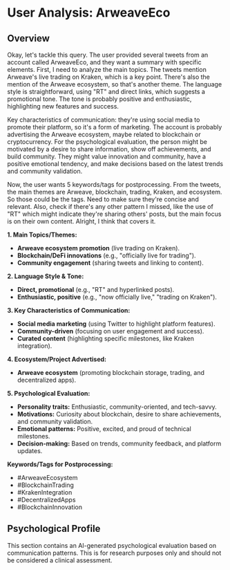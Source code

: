 # User Analysis: ArweaveEco

## Overview

<think>
Okay, let's tackle this query. The user provided several tweets from an account called ArweaveEco, and they want a summary with specific elements. First, I need to analyze the main topics. The tweets mention Arweave's live trading on Kraken, which is a key point. There's also the mention of the Arweave ecosystem, so that's another theme. The language style is straightforward, using "RT" and direct links, which suggests a promotional tone. The tone is probably positive and enthusiastic, highlighting new features and success.

Key characteristics of communication: they're using social media to promote their platform, so it's a form of marketing. The account is probably advertising the Arweave ecosystem, maybe related to blockchain or cryptocurrency. For the psychological evaluation, the person might be motivated by a desire to share information, show off achievements, and build community. They might value innovation and community, have a positive emotional tendency, and make decisions based on the latest trends and community validation.

Now, the user wants 5 keywords/tags for postprocessing. From the tweets, the main themes are Arweave, blockchain, trading, Kraken, and ecosystem. So those could be the tags. Need to make sure they're concise and relevant. Also, check if there's any other pattern I missed, like the use of "RT" which might indicate they're sharing others' posts, but the main focus is on their own content. Alright, I think that covers it.
</think>

**1. Main Topics/Themes:**  
- **Arweave ecosystem promotion** (live trading on Kraken).  
- **Blockchain/DeFi innovations** (e.g., "officially live for trading").  
- **Community engagement** (sharing tweets and linking to content).  

**2. Language Style & Tone:**  
- **Direct, promotional** (e.g., "RT" and hyperlinked posts).  
- **Enthusiastic, positive** (e.g., "now officially live," "trading on Kraken").  

**3. Key Characteristics of Communication:**  
- **Social media marketing** (using Twitter to highlight platform features).  
- **Community-driven** (focusing on user engagement and success).  
- **Curated content** (highlighting specific milestones, like Kraken integration).  

**4. Ecosystem/Project Advertised:**  
- **Arweave ecosystem** (promoting blockchain storage, trading, and decentralized apps).  

**5. Psychological Evaluation:**  
- **Personality traits:** Enthusiastic, community-oriented, and tech-savvy.  
- **Motivations:** Curiosity about blockchain, desire to share achievements, and community validation.  
- **Emotional patterns:** Positive, excited, and proud of technical milestones.  
- **Decision-making:** Based on trends, community feedback, and platform updates.  

**Keywords/Tags for Postprocessing:**  
- #ArweaveEcosystem  
- #BlockchainTrading  
- #KrakenIntegration  
- #DecentralizedApps  
- #BlockchainInnovation

## Psychological Profile

This section contains an AI-generated psychological evaluation based on communication patterns. This is for research purposes only and should not be considered a clinical assessment.